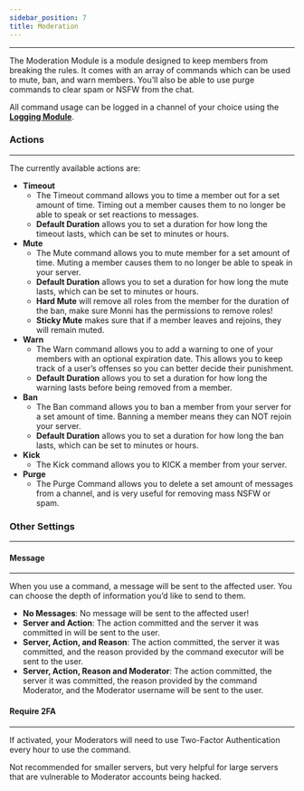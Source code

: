 ```yaml
---
sidebar_position: 7
title: Moderation
---
```

***
The Moderation Module is a module designed to keep members from breaking the rules. It comes with an array of commands which can be used to mute, ban, and warn members. You’ll also be able to use purge commands to clear spam or NSFW from the chat.

All command usage can be logged in a channel of your choice using the [**Logging Module**](https://monni-docs-f7dj.onrender.com/modules/logging).
### Actions
---
The currently available actions are:
- **Timeout**
	- The Timeout command allows you to time a member out for a set amount of time. Timing out a member causes them to no longer be able to speak or set reactions to messages.
	- **Default Duration** allows you to set a duration for how long the timeout lasts, which can be set to minutes or hours.
- **Mute**
	- The Mute command allows you to mute member for a set amount of time. Muting a member causes them to no longer be able to speak in your server.
	- **Default Duration** allows you to set a duration for how long the mute lasts, which can be set to minutes or hours.
	- **Hard Mute** will remove all roles from the member for the duration of the ban, make sure Monni has the permissions to remove roles!
	- **Sticky Mute** makes sure that if a member leaves and rejoins, they will remain muted.
- **Warn**
	- The Warn command allows you to add a warning to one of your members with an optional expiration date. This allows you to keep track of a user’s offenses so you can better decide their punishment.
	- **Default Duration** allows you to set a duration for how long the warning lasts before being removed from a member.
- **Ban**
	- The Ban command allows you to ban a member from your server for a set amount of time. Banning a member means they can NOT rejoin your server.
	- **Default Duration** allows you to set a duration for how long the ban lasts, which can be set to minutes or hours.
- **Kick**
	- The Kick command allows you to KICK a member from your server.
- **Purge**
	- The Purge Command allows you to delete a set amount of messages from a channel, and is very useful for removing mass NSFW or spam.
### Other Settings
---
#### Message
---
When you use a command, a message will be sent to the affected user. You can choose the depth of information you’d like to send to them.
- **No Messages**: No message will be sent to the affected user!
- **Server and Action**: The action committed and the server it was committed in will be sent to the user.
- **Server, Action, and Reason**: The action committed, the server it was committed, and the reason provided by the command executor will be sent to the user.
- **Server, Action, Reason and Moderator**: The action committed, the server it was committed, the reason provided by the command Moderator, and the Moderator username will be sent to the user.
#### Require 2FA
---
If activated, your Moderators will need to use Two-Factor Authentication every hour to use the command.

Not recommended for smaller servers, but very helpful for large servers that are vulnerable to Moderator accounts being hacked.














